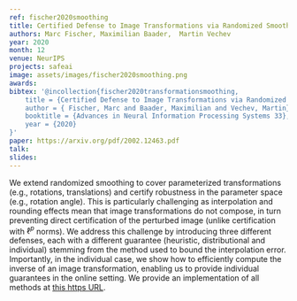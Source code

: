 ```yaml
---
ref: fischer2020smoothing
title: Certified Defense to Image Transformations via Randomized Smoothing
authors: Marc Fischer, Maximilian Baader,  Martin Vechev
year: 2020
month: 12
venue: NeurIPS
projects: safeai
image: assets/images/fischer2020smoothing.png
awards:
bibtex: '@incollection{fischer2020transformationsmoothing,
    title = {Certified Defense to Image Transformations via Randomized Smoothing},
    author = { Fischer, Marc and Baader, Maximilian and Vechev, Martin},
	booktitle = {Advances in Neural Information Processing Systems 33},
    year = {2020}
}'
paper: https://arxiv.org/pdf/2002.12463.pdf
talk: 
slides: 
---
```


We extend randomized smoothing to cover parameterized transformations (e.g., rotations, translations) and certify robustness in the parameter space (e.g., rotation angle). This is particularly challenging as interpolation and rounding effects mean that image transformations do not compose, in turn preventing direct certification of the perturbed image (unlike certification with $\ell^p$ norms). We address this challenge by introducing three different defenses, each with a different guarantee (heuristic, distributional and individual) stemming from the method used to bound the interpolation error. Importantly, in the individual case, we show how to efficiently compute the inverse of an image transformation, enabling us to provide individual guarantees in the online setting. We provide an implementation of all methods at [this https URL](https://github.com/eth-sri/transformation-smoothing). 
